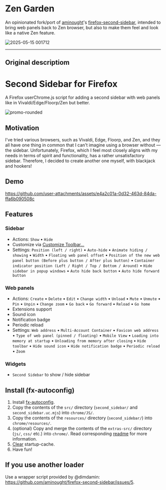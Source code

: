 # Zen Garden

An opinionated fork/port of [aminought](https://github.com/aminought)'s [firefox-second-sidebar](https://github.com/aminought/firefox-second-sidebar), intended to bring web panels back to Zen browser, but also to make them feel and look like a native Zen feature.

![2025-05-15 001712](https://github.com/user-attachments/assets/e4e341be-4cf4-489e-8650-155ded6c9dc8)

---
## Original descriptiom

# Second Sidebar for Firefox

A Firefox userChrome.js script for adding a second sidebar with web panels like in Vivaldi/Edge/Floorp/Zen but better.

![promo-rounded](https://github.com/user-attachments/assets/2eb261b0-0942-4c74-a8c9-087d7455bfbd)

## Motivation

I've tried various browsers, such as Vivaldi, Edge, Floorp, and Zen, and they all have one thing in common that I can't imagine using a browser without — the sidebar. Unfortunately, Firefox, which I feel most closely aligns with my needs in terms of spirit and functionality, has a rather unsatisfactory sidebar. Therefore, I decided to create another one myself, with blackjack and hookers!

## Demo

https://github.com/user-attachments/assets/e4a2c01a-0d32-463d-84da-ffa6b090508c

## Features

### Sidebar

- Actions: `Show` • `Hide`
- Customize via [Customize Toolbar...](https://support.mozilla.org/en-US/kb/customize-firefox-controls-buttons-and-toolbars)
- Settings: `Position (left / right)` • `Auto-hide` • `Animate hiding / showing` • `Width` • `Floating web panel offset` • `Position of the new web panel button (Before plus button / After plus button)` • `Container indicator position (Left / Right / Top / Bottom / Around)` • `Hide sidebar in popup windows` • `Auto hide back button` • `Auto hide forward button`

### Web panels

- Actions: `Create` • `Delete` • `Edit` • `Change width` • `Unload` • `Mute` • `Unmute` • `Pin` • `Unpin` • `Change zoom` • `Go back` • `Go forward` • `Reload` • `Go home`
- Extensions support
- Sound icon
- Notification badge
- Periodic reload
- Settings: `Web address` • `Multi-Account Container` • `Favicon web address` • `Type of web panel (pinned / floating)` • `Mobile View` • `Loading into memory at startup` • `Unloading from memory after closing` • `Hide toolbar` • `Hide sound icon` • `Hide notification badge` • `Periodic reload` • `Zoom`

### Widgets

- `Second Sidebar` to show / hide sidebar

## Install (fx-autoconfig)

1. Install [fx-autoconfig](https://github.com/MrOtherGuy/fx-autoconfig).
2. Copy the contents of the `src/` directory (`second_sidebar/` and `second_sidebar.uc.mjs`) into `chrome/JS/`.
3. Copy the contents of the `resources/` directory (`second_sidebar/`) into `chrome/resources/`.
4. (optional) Copy and merge the contents of the `extras-src/` directory (`js/`, `css/` etc.) into `chrome/`. Read corresponding [readme](https://github.com/k00lagin/zen-second-sidebar/tree/zen-second-sidebar/extras-src) for more information.
5. [Clear](https://github.com/MrOtherGuy/fx-autoconfig?tab=readme-ov-file#deleting-startup-cache) startup-cache.
6. Have fun!

## If you use another loader

Use a wrapper script provided by @dimdamin: https://github.com/aminought/firefox-second-sidebar/issues/5.
